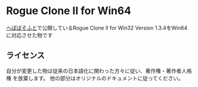 # Rogue Clone II for Win64

[へぽぽそふと](http://www.freak.ne.jp/HEPOPO/soft/index.html#roguew)で公開しているRogue Clone II for Win32 Version 1.3.4をWin64に対応させた物です

## ライセンス

自分が変更した物は従来の日本語化に関わった方々に従い、著作権・著作者人格権 を放棄します。
他の部分はオリジナルのドキュメントに従ってください。
